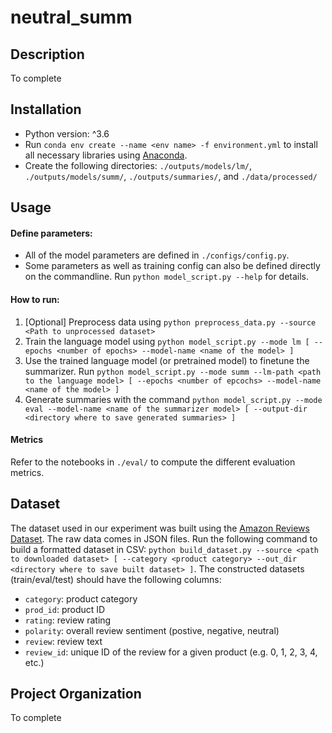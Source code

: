 # neutral_summ
## Description
To complete

## Installation
* Python version: ^3.6
* Run `conda env create --name <env name> -f environment.yml` to install all necessary libraries using [Anaconda](https://docs.anaconda.com/free/anaconda/install/index.html).
* Create the following directories: `./outputs/models/lm/`, `./outputs/models/summ/`, `./outputs/summaries/`, and `./data/processed/`

## Usage
#### Define parameters:
* All of the model parameters are defined in `./configs/config.py`. 
* Some parameters as well as training config can also be defined directly on the commandline. Run `python model_script.py --help` for details.

#### How to run:
1. [Optional] Preprocess data using `python preprocess_data.py --source <Path to unprocessed dataset>`
2. Train the language model using `python model_script.py --mode lm [ --epochs <number of epochs> --model-name <name of the model> ]`
3. Use the trained language model (or pretrained model) to finetune the summarizer. Run `python model_script.py --mode summ --lm-path <path to the language model> [ --epochs <number of epcochs> --model-name <name of the model> ]`
4. Generate summaries with the command `python model_script.py --mode eval --model-name <name of the summarizer model> [ --output-dir <directory where to save generated summaries> ]`

#### Metrics
Refer to the notebooks in `./eval/` to compute the different evaluation metrics.

## Dataset
The dataset used in our experiment was built using the [Amazon Reviews Dataset](https://jmcauley.ucsd.edu/data/amazon/). The raw data comes in JSON files. 
Run the following command to build a formatted dataset in CSV: `python build_dataset.py --source <path to downloaded dataset> [ --category <product category> --out_dir <directory where to save built dataset> ]`. 
The constructed datasets (train/eval/test) should have the following columns: 
* `category`: product category
* `prod_id`: product ID
* `rating`: review rating
* `polarity`: overall review sentiment (postive, negative, neutral)
* `review`: review text
* `review_id`: unique ID of the review for a given product (e.g. 0, 1, 2, 3, 4, etc.)

## Project Organization
To complete
